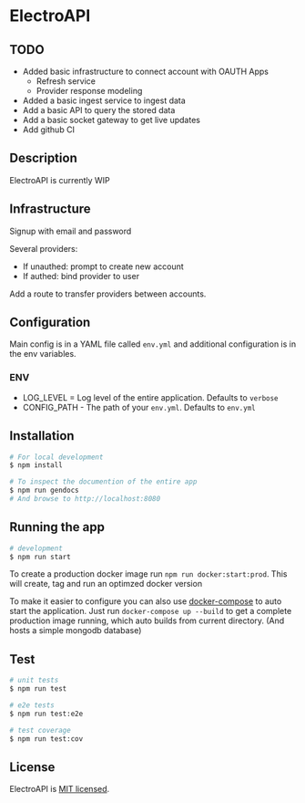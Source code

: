 # ElectroAPI

## TODO

- Added basic infrastructure to connect account with OAUTH Apps
  - Refresh service
  - Provider response modeling
- Added a basic ingest service to ingest data
- Add a basic API to query the stored data
- Add a basic socket gateway to get live updates
- Add github CI

## Description

ElectroAPI is currently WIP

## Infrastructure

Signup with email and password

Several providers:

- If unauthed: prompt to create new account
- If authed: bind provider to user

Add a route to transfer providers between accounts.

## Configuration

Main config is in a YAML file called `env.yml` and additional configuration is in the env variables.

### ENV

- LOG_LEVEL = Log level of the entire application. Defaults to `verbose`
- CONFIG_PATH - The path of your `env.yml`. Defaults to `env.yml`

## Installation

```bash
# For local development
$ npm install

# To inspect the documention of the entire app
$ npm run gendocs
# And browse to http://localhost:8080
```

## Running the app

```bash
# development
$ npm run start
```

To create a production docker image run `npm run docker:start:prod`.
This will create, tag and run an optimzed docker version

To make it easier to configure you can also use [docker-compose](https://docs.docker.com/compose/) to auto start the application. Just run `docker-compose up --build` to get a complete production image running, which auto builds from current directory. (And hosts a simple mongodb database)

## Test

```bash
# unit tests
$ npm run test

# e2e tests
$ npm run test:e2e

# test coverage
$ npm run test:cov
```

## License

ElectroAPI is [MIT licensed](LICENSE).
